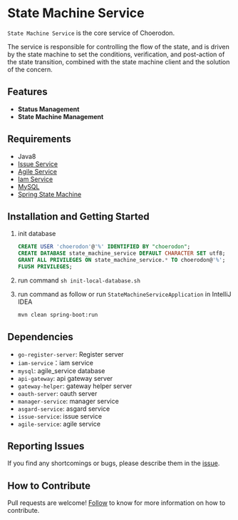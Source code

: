 # State Machine Service
`State Machine Service` is the core service of Choerodon.  

The service is responsible for controlling the flow of the state, and is driven by the state machine to set the conditions, verification, and post-action of the state transition, combined with the state machine client and the solution of the concern.

## Features
- **Status Management**
- **State Machine Management**

## Requirements
- Java8
- [Issue Service](https://github.com/choerodon/issue-service.git)
- [Agile Service](https://github.com/choerodon/agile-service.git)
- [Iam Service](https://github.com/choerodon/iam-service.git)
- [MySQL](https://www.mysql.com)
- [Spring State Machine](https://projects.spring.io/spring-statemachine)

## Installation and Getting Started
1. init database

    ```sql
    CREATE USER 'choerodon'@'%' IDENTIFIED BY "choerodon";
    CREATE DATABASE state_machine_service DEFAULT CHARACTER SET utf8;
    GRANT ALL PRIVILEGES ON state_machine_service.* TO choerodon@'%';
    FLUSH PRIVILEGES;
    ```
1. run command `sh init-local-database.sh`
1. run command as follow or run `StateMachineServiceApplication` in IntelliJ IDEA

    ```bash
    mvn clean spring-boot:run
    ```

## Dependencies
- `go-register-server`: Register server
- `iam-service`：iam service
- `mysql`: agile_service database
- `api-gateway`: api gateway server
- `gateway-helper`: gateway helper server
- `oauth-server`: oauth server
- `manager-service`: manager service
- `asgard-service`: asgard service
- `issue-service`: issue service
- `agile-service`: agile service

## Reporting Issues
If you find any shortcomings or bugs, please describe them in the  [issue](https://github.com/choerodon/choerodon/issues/new?template=issue_template.md).

## How to Contribute
Pull requests are welcome! [Follow](https://github.com/choerodon/choerodon/blob/master/CONTRIBUTING.md) to know for more information on how to contribute.
